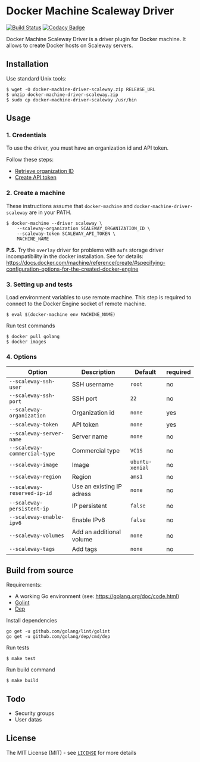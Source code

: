 Docker Machine Scaleway Driver
==============================

[![Build Status](https://travis-ci.org/huseyin/docker-machine-driver-scaleway.svg?branch=master)](https://travis-ci.org/huseyin/docker-machine-driver-scaleway) [![Codacy Badge](https://api.codacy.com/project/badge/Grade/1b42b4d98f5c420da72f87d16889ba37)](https://www.codacy.com/app/huseyin/docker-machine-driver-scaleway?utm_source=github.com&amp;utm_medium=referral&amp;utm_content=huseyin/docker-machine-driver-scaleway&amp;utm_campaign=Badge_Grade)

Docker Machine Scaleway Driver is a driver plugin for Docker machine. It allows
to create Docker hosts on Scaleway servers.

Installation
------------

Use standard Unix tools:

	$ wget -O docker-machine-driver-scaleway.zip RELEASE_URL
	$ unzip docker-machine-driver-scaleway.zip
	$ sudo cp docker-machine-driver-scaleway /usr/bin

Usage
-----

### 1. Credentials

To use the driver, you must have an organization id and API token.

Follow these steps:

- [Retrieve organization ID](https://www.scaleway.com/docs/retrieve-my-organization-id-throught-the-api/)
- [Create API token](https://www.scaleway.com/docs/generate-an-api-token/)

### 2. Create a machine

These instructions assume that `docker-machine` and `docker-machine-driver-scaleway`
are in your PATH.

	$ docker-machine --driver scaleway \
		--scaleway-organization SCALEWAY_ORGANIZATION_ID \
		--scaleway-token SCALEWAY_API_TOKEN \
		MACHINE_NAME

**P.S.** Try the `overlay` driver for problems with `aufs` storage driver incompatibility
in the docker installation. See for details: https://docs.docker.com/machine/reference/create/#specifying-configuration-options-for-the-created-docker-engine

### 3. Setting up and tests

Load environment variables to use remote machine. This step is required to connect
to the Docker Engine socket of remote machine.

	$ eval $(docker-machine env MACHINE_NAME)

Run test commands

	$ docker pull golang
	$ docker images

### 4. Options

|Option                      |Description               |Default        |required|
|----------------------------|--------------------------|---------------|--------|
|`--scaleway-ssh-user`       |SSH username              |`root`         |no      |
|`--scaleway-ssh-port`       |SSH port                  |`22`           |no      |
|`--scaleway-organization`   |Organization id           |`none`         |yes     |
|`--scaleway-token`          |API token                 |`none`         |yes     |
|`--scaleway-server-name`    |Server name               |`none`         |no      |
|`--scaleway-commercial-type`|Commercial type           |`VC1S`         |no      |
|`--scaleway-image`          |Image                     |`ubuntu-xenial`|no      |
|`--scaleway-region`         |Region                    |`ams1`         |no      |
|`--scaleway-reserved-ip-id` |Use an existing IP adress |`none`         |no      |
|`--scaleway-persistent-ip`  |IP persistent             |`false`        |no      |
|`--scaleway-enable-ipv6`    |Enable IPv6               |`false`        |no      |
|`--scaleway-volumes`        |Add an additional volume  |`none`         |no      |
|`--scaleway-tags`           |Add tags                  |`none`         |no      |

Build from source
-----------------

Requirements:

- A working Go environment (see: https://golang.org/doc/code.html)
- [Golint](https://github.com/golang/lint)
- [Dep](https://github.com/golang/dep)

Install dependencies

	go get -u github.com/golang/lint/golint
	go get -u github.com/golang/dep/cmd/dep

Run tests

	$ make test

Run build command

	$ make build

Todo
----

- Security groups
- User datas

License
-------

The MIT License (MIT) - see [`LICENSE`](https://github.com/huseyin/docker-machine-driver-scaleway/blob/master/LICENSE) for more details
